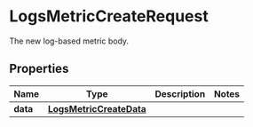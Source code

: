 

# LogsMetricCreateRequest

The new log-based metric body.

## Properties

Name | Type | Description | Notes
------------ | ------------- | ------------- | -------------
**data** | [**LogsMetricCreateData**](LogsMetricCreateData.md) |  | 



